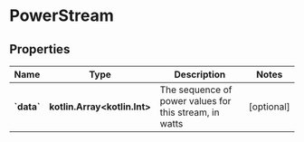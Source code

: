 
# PowerStream

## Properties
Name | Type | Description | Notes
------------ | ------------- | ------------- | -------------
**&#x60;data&#x60;** | **kotlin.Array&lt;kotlin.Int&gt;** | The sequence of power values for this stream, in watts |  [optional]



